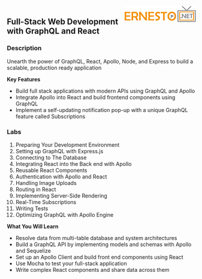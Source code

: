 <img align="right" src="./logo.png">

<h2><span style="color:red;"></span>Full-Stack Web Development with GraphQL and React </h2>

### Description

Unearth the power of GraphQL, React, Apollo, Node, and Express to build a scalable, production ready application

**Key Features**

- Build full stack applications with modern APIs using GraphQL and Apollo
- Integrate Apollo into React and build frontend components using GraphQL
- Implement a self-updating notification pop-up with a unique GraphQL feature called Subscriptions


### Labs

1. Preparing Your Development Environment
2. Setting up GraphQL with Express.js
3. Connecting to The Database
4. Integrating React into the Back end with Apollo
5. Reusable React Components
6. Authentication with Apollo and React
7. Handling Image Uploads
8. Routing in React
9. Implementing Server-Side Rendering
10. Real-Time Subscriptions
11. Writing Tests
12. Optimizing GraphQL with Apollo Engine


**What You Will Learn**

- Resolve data from multi-table database and system architectures
- Build a GraphQL API by implementing models and schemas with Apollo and Sequelize
- Set up an Apollo Client and build front end components using React
- Use Mocha to test your full-stack application
- Write complex React components and share data across them